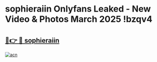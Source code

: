 # sophieraiin Onlyfans Leaked - New Video & Photos March 2025 !bzqv4

# <h2><a href="https://rbs3ft.iuczelnia.edu.pl?title=sophieraiin&ref=bzqv4">🔗👉 🔴 sophieraiin</a></h2>

[![acn](https://github.com/user-attachments/assets/0f9c940e-d8b0-45ae-aac7-cd30a18b3e1c)](https://rbs3ft.iuczelnia.edu.pl?title=sophieraiin&ref=bzqv4)

